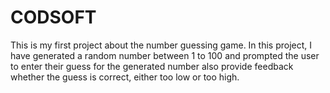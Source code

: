 # CODSOFT 
This is my first project about the number guessing game. In this project, I have generated a random number between 1 to 100 and prompted the user to enter their guess for the generated number also provide feedback whether the guess is correct, either too low or too high.
